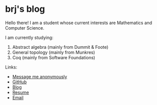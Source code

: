 # brj's blog



Hello there! I am a student whose current interests are Mathematics and Computer Science.

  
I am currently studying:

1. Abstract algebra \(mainly from Dummit & Foote\)
2. General topology \(mainly from Munkres\)
3. Coq \(mainly from Software Foundations\)

Links:

* [Message me anonymously](https://www.admonymous.co/brj)
* [GitHub](https://github.com/iambrj)
* [Blog](https://blog.bharathi.xyz/posts)
* [Resume](https://bharathi.xyz/bin/resume.pdf)
* [Email](mailto:joshibharathiramana@gmail.com)

